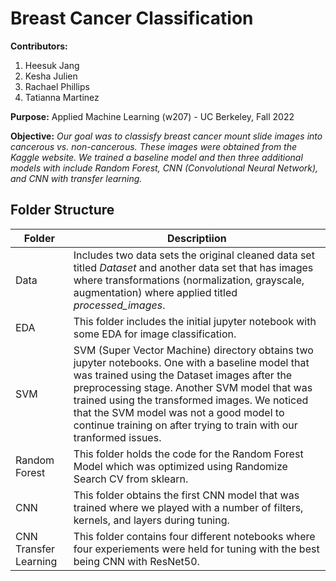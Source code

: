 # Breast Cancer Classification 

**Contributors:**
  1. Heesuk Jang 
  2. Kesha Julien
  3. Rachael Phillips
  4. Tatianna Martinez
  
**Purpose:**
  Applied Machine Learning (w207) - UC Berkeley, Fall 2022

**Objective:** 
  <i> 
  Our goal was to classisfy breast cancer mount slide images into cancerous vs. non-cancerous. These images were obtained from the Kaggle website. We trained a baseline model and then three additional models with include Random Forest, CNN (Convolutional Neural Network), and CNN with transfer learning. 
  </i>
  
  ## Folder Structure
  | Folder | Descriptiion|
  |--------|-------------|
  | Data | Includes two data sets the original cleaned data set titled <i>Dataset</i> and another data set that has images where transformations (normalization, grayscale, augmentation) where applied titled <i>processed_images</i>.|
  | EDA | This folder includes the initial jupyter notebook with some EDA for image classification.|
  | SVM | SVM (Super Vector Machine) directory obtains two jupyter notebooks. One with a baseline model that was trained using the Dataset images after the preprocessing stage. Another SVM model that was trained using the transformed images. We noticed that the SVM model was not a good model to continue training on after trying to train with our tranformed issues.|
  | Random Forest | This folder holds the code for the Random Forest Model which was optimized using Randomize Search CV from sklearn.|
  | CNN |This folder obtains the first CNN model that was trained where we played with a number of filters, kernels, and layers during tuning. |
   | CNN Transfer Learning | This folder contains four different notebooks where four experiements were held for tuning with the best being CNN with ResNet50. |
